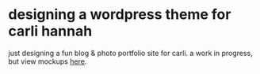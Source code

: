 
designing a wordpress theme for carli hannah
===

just designing a fun blog & photo portfolio site for carli. a work in progress, but view mockups [here](https://invis.io/2BCNC3334). 
